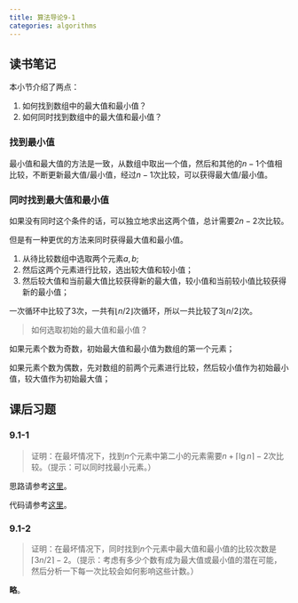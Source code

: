 ```yaml
---
title: 算法导论9-1
categories: algorithms
---
```


## 读书笔记

本小节介绍了两点：

1. 如何找到数组中的最大值和最小值？
2. 如何同时找到数组中的最大值和最小值？

### 找到最小值

最小值和最大值的方法是一致，从数组中取出一个值，然后和其他的$n-1$个值相比较，不断更新最大值/最小值，经过$n-1$次比较，可以获得最大值/最小值。

### 同时找到最大值和最小值

如果没有同时这个条件的话，可以独立地求出这两个值，总计需要$2n-2$次比较。

但是有一种更优的方法来同时获得最大值和最小值。

1. 从待比较数组中选取两个元素$a,b$;
2. 然后这两个元素进行比较，选出较大值和较小值；
3. 然后较大值和当前最大值比较获得新的最大值，较小值和当前较小值比较获得新的最小值；

一次循环中比较了$3$次，一共有$\lfloor n/2 \rfloor$次循环，所以一共比较了$3\lfloor n/2 \rfloor$次。

> 如何选取初始的最大值和最小值？

如果元素个数为奇数，初始最大值和最小值为数组的第一个元素；

如果元素个数为偶数，先对数组的前两个元素进行比较，然后较小值作为初始最小值，较大值作为初始最大值；

## 课后习题

### 9.1-1

> 证明：在最坏情况下，找到$n$个元素中第二小的元素需要$n+\lceil \lg{n} \rceil -2$次比较。（提示：可以同时找最小元素。） 

思路请参考[这里](https://github.com/zhuxiuwei/CLRS/blob/master/Chapter09_MediansAndOrderStatistics.md)。

代码请参考[这里](https://github.com/zhuxiuwei/CLRS/blob/master/src/chap09_MediansAndOrderStatistics/Find2ndSmallest.java)。

### 9.1-2

> 证明：在最坏情况下，同时找到$n$个元素中最大值和最小值的比较次数是$\lceil 3n/2 \rceil -2$。（提示：考虑有多少个数有成为最大值或最小值的潜在可能，然后分析一下每一次比较会如何影响这些计数。）

**略**。